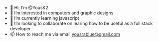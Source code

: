 - 👋 Hi, I’m @YousK2
- 👀 I’m interested in computers and graphic designs 
- 🌱 I’m currently learning javascript
- 💞️ I’m looking to collaborate on learing how to be useful as a full stack developer
- 📫 How to reach me via email yousrablue@gmail.com

<!---
YousK2/YousK2 is a ✨ special ✨ repository because its `README.md` (this file) appears on your GitHub profile.
You can click the Preview link to take a look at your changes.
--->
